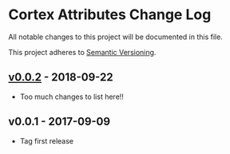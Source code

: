 # Cortex Attributes Change Log

All notable changes to this project will be documented in this file.

This project adheres to [Semantic Versioning](CONTRIBUTING.md).


## [v0.0.2] - 2018-09-22
- Too much changes to list here!!

## v0.0.1 - 2017-09-09
- Tag first release

[v0.0.2]: https://github.com/rinvex/cortex-contacts/compare/v0.0.1...v0.0.2
